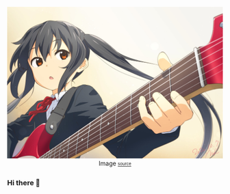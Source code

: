 <p align="center">
  <img src="/bg.jpg" alt="Azusa"/>
  Image <a href="https://www.pixiv.net/en/artworks/84864421" target="_blank"><sub><sup>source</sup></sub></a>
</p>

### Hi there 👋

<!--
**youudan/youudan** is a ✨ _special_ ✨ repository because its `README.md` (this file) appears on your GitHub profile.

Here are some ideas to get you started:

- 🔭 I’m currently working on ...
- 🌱 I’m currently learning ...
- 👯 I’m looking to collaborate on ...
- 🤔 I’m looking for help with ...
- 💬 Ask me about ...
- 📫 How to reach me: ...
- 😄 Pronouns: ...
- ⚡ Fun fact: ...
-->
